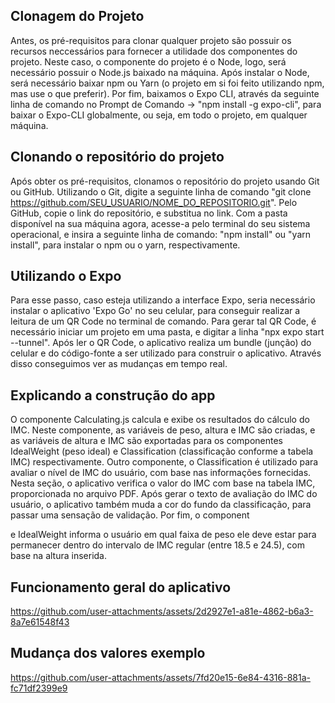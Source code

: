 ## Clonagem do Projeto
Antes, os pré-requisitos para clonar qualquer projeto são possuir os recursos neccessários para fornecer a utilidade dos componentes do projeto.
Neste caso, o componente do projeto é o Node, logo, será necessário possuir o Node.js baixado na máquina.
Após instalar o Node, será necessário baixar npm ou Yarn (o projeto em si foi feito utilizando npm, mas use o que preferir).
Por fim, baixamos o Expo CLI, através da seguinte linha de comando no Prompt de Comando -> "npm install -g expo-cli", para baixar o Expo-CLI globalmente, ou seja, em todo o projeto, em 
qualquer máquina.

## Clonando o repositório do projeto
Após obter os pré-requisitos, clonamos o repositório do projeto usando Git ou GitHub.
Utilizando o Git, digite a seguinte linha de comando "git clone https://github.com/SEU_USUARIO/NOME_DO_REPOSITORIO.git". Pelo GitHub, copie o link do repositório, e substitua no link.
Com a pasta disponível na sua máquina agora, acesse-a pelo terminal do seu sistema operacional, e insira a seguinte linha de comando: "npm install" ou "yarn install", para instalar o npm
ou o yarn, respectivamente. 

## Utilizando o Expo
Para esse passo, caso esteja utilizando a interface Expo, seria necessário instalar o aplicativo 'Expo Go' no seu celular, para conseguir realizar a leitura
de um QR Code no terminal de comando. Para gerar tal QR Code, é necessário iniciar um projeto em uma pasta, e digitar a linha "npx expo start --tunnel". Após ler o QR Code, o aplicativo
realiza um bundle (junção) do celular e do código-fonte a ser utilizado para construir o aplicativo. Através disso conseguimos ver as mudanças em tempo real.

## Explicando a construção do app
O componente Calculating.js calcula e exibe os resultados do cálculo do IMC. Neste componente, as variáveis de peso, altura e IMC são criadas, e as variáveis de altura e IMC são 
exportadas para os componentes IdealWeight (peso ideal) e Classification (classificação conforme a tabela IMC) respectivamente.
Outro componente, o Classification é utilizado para avaliar o nível de IMC do usuário, com base nas informações fornecidas. Nesta seção, o aplicativo verifica o valor do IMC
com base na tabela IMC, proporcionada no arquivo PDF. Após gerar o texto de avaliação do IMC do usuário, o aplicativo também muda a cor do fundo da classificação, para passar
uma sensação de validação.
Por fim, o component


e IdealWeight informa o usuário em qual faixa de peso ele deve estar para permanecer dentro do intervalo de IMC regular (entre 18.5 e 24.5), com base na altura inserida.

## Funcionamento geral do aplicativo
https://github.com/user-attachments/assets/2d2927e1-a81e-4862-b6a3-8a7e61548f43

## Mudança dos valores exemplo
https://github.com/user-attachments/assets/7fd20e15-6e84-4316-881a-fc71df2399e9
